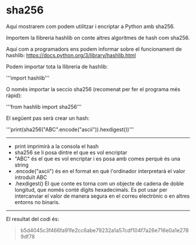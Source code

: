 # sha256

Aquí mostrarem com podem utilitzar i encriptar a Python amb sha256.

Importem la llibreria hashlib on conte altres algoritmes de hash com sha256.

Aquí com a programadors ens podem informar sobre el funcionament de hashlib:
https://docs.python.org/3/library/hashlib.html

Podem importar tota la llibreria de hashlib:

'''import hashlib'''

O només importar la seccio sha256 (recomenat per fer el programa més ràpid):

'''from hashlib import sha256'''

El següent pas serà crear un hash:

'''print(sha256("ABC".encode("ascii")).hexdigest())'''

---
- print imprimirà a la consola el hash
- sha256 se li posa dintre el que es vol encriptar
- "ABC" és el que es vol encriptar i es posa amb comes perquè és una string
- .encode("ascii") és en el format en què l'ordinador interpretarà el valor introduït ABC
- .hexdigest() El que conte es torna com un objecte de cadena de doble longitud, que només conté dígits hexadecimals. Es pot usar per intercanviar el valor de manera segura en el correu electrònic o en altres entorns no binaris.

---
El resultat del codi és:
> b5d4045c3f466fa91fe2cc6abe79232a1a57cdf104f7a26e716e0a1e2789df78


